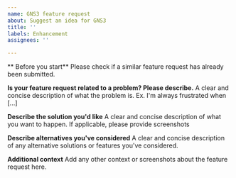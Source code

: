 ```yaml
---
name: GNS3 feature request
about: Suggest an idea for GNS3
title: ''
labels: Enhancement
assignees: ''

---
```


** Before you start**
Please check if a similar feature request has already been submitted.

**Is your feature request related to a problem? Please describe.**
A clear and concise description of what the problem is. Ex. I'm always frustrated when [...]

**Describe the solution you'd like**
A clear and concise description of what you want to happen. If applicable, please provide screenshots

**Describe alternatives you've considered**
A clear and concise description of any alternative solutions or features you've considered.

**Additional context**
Add any other context or screenshots about the feature request here.
